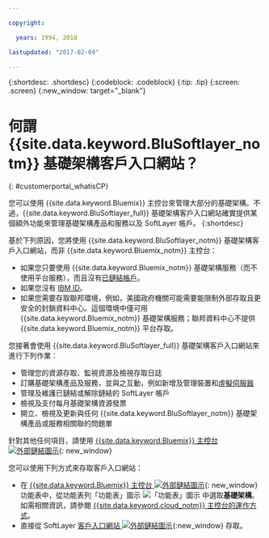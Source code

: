 ```yaml
---

copyright:

  years: 1994, 2018

lastupdated: "2017-02-09"

---
```


{:shortdesc: .shortdesc}
{:codeblock: .codeblock}
{:tip: .tip}
{:screen: .screen}
{:new_window: target="_blank"}


# 何謂 {{site.data.keyword.BluSoftlayer_notm}} 基礎架構客戶入口網站？
{: #customerportal_whatisCP}

您可以使用 {{site.data.keyword.Bluemix}} 主控台來管理大部分的基礎架構。不過，{{site.data.keyword.BluSoftlayer_full}} 基礎架構客戶入口網站確實提供某個額外功能來管理基礎架構產品和服務以及 SoftLayer 帳戶。
{:shortdesc}

基於下列原因，您將使用 {{site.data.keyword.BluSoftlayer_notm}} 基礎架構客戶入口網站，而非 {{site.data.keyword.Bluemix_notm}} 主控台：
  * 如果您只要使用 {{site.data.keyword.Bluemix_notm}} 基礎架構服務（而不使用平台服務），而且沒有[已鏈結帳戶](/docs/account/softlayerlink.html#link_user_accounts)。
  * 如果您沒有 [IBM ID](/docs/account/softlayerlink.html#switchtoIBMid)。
  * 如果您需要存取聯邦環境，例如，美國政府機關可能需要能限制外部存取且更安全的封鎖資料中心。這個環境中僅可用 {{site.data.keyword.Bluemix_notm}} 基礎架構服務；聯邦資料中心不提供 {{site.data.keyword.Bluemix_notm}} 平台存取。

您接著會使用 {{site.data.keyword.BluSoftlayer_full}} 基礎架構客戶入口網站來進行下列作業：
  * 管理您的資源存取、監視資源及檢視存取日誌
  * 訂購基礎架構產品及服務，並與之互動，例如新增及管理裝置和[虛擬伺服器](/docs/vsi/vsi_index.html#getting-started-with-virtual-servers)
  * 管理及維護已鏈結或解除鏈結的 SoftLayer 帳戶
  * 檢視及支付每月基礎架構資源發票
  * 開立、檢視及更新與任何 {{site.data.keyword.BluSoftlayer_notm}} 基礎架構產品或服務相關聯的問題單

針對其他任何項目，請使用 [{{site.data.keyword.Bluemix}} 主控台 ![外部鏈結圖示](../icons/launch-glyph.svg)](https://console.bluemix.net){: new_window}

您可以使用下列方式來存取客戶入口網站：
* 在 [{{site.data.keyword.Bluemix}} 主控台 ![外部鏈結圖示](../icons/launch-glyph.svg)](https://console.bluemix.net){: new_window} 功能表中，從功能表列「功能表」圖示 ![「功能表」圖示](../icons/icon_hamburger.svg) 中選取**基礎架構**。如需相關資訊，請參閱 [{{site.data.keyword.cloud_notm}} 主控台的運作方式](/docs/overview/ui.html#ui)。
* 直接從 SoftLayer [客戶入口網站 ![外部鏈結圖示](../icons/launch-glyph.svg)](https://control.softlayer.com/){:new_window} 存取。
